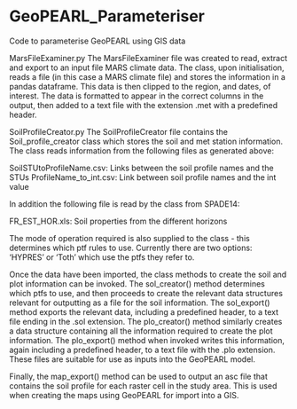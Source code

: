 # GeoPEARL_Parameteriser
Code to parameterise GeoPEARL using GIS data

MarsFileExaminer.py
The MarsFileExaminer file was created to read, extract and export to an input file MARS climate data. The class, upon initialisation, 
reads a file (in this case a MARS climate file) and stores the information in a pandas dataframe. This data is then clipped to the region, 
and dates, of interest. The data is formatted to appear in the correct columns in the output, then added to a text file with the extension 
.met with a predefined header.

SoilProfileCreator.py
The SoilProfileCreator file contains the Soil_profile_creator class which stores the soil and met station information. The class reads 
information from the following files as generated above:

SoilSTUtoProfileName.csv:        Links between the soil profile names and the STUs
ProfileName_to_int.csv:        Link between soil profile names and the int value

In addition the following file is read by the class from SPADE14:

FR_EST_HOR.xls:        Soil properties from the different horizons

The mode of operation required is also supplied to the class - this determines which ptf rules to use. Currently there are two options: 
‘HYPRES’ or ‘Toth’ which use the ptfs they refer to.

Once the data have been imported, the class methods to create the soil and plot information can be invoked. The sol_creator() method 
determines which ptfs to use, and then proceeds to create the relevant data structures relevant for outputting as a file for the soil information. 
The sol_export() method exports the relevant data, including a predefined header, to a text file ending in the .sol extension. The plo_creator() 
method similarly creates a data structure containing all the information required to create the plot information. The plo_export() method when 
invoked writes this information, again including a predefined header, to a text file with the .plo extension. These files are suitable for use 
as inputs into the GeoPEARL model.

Finally, the map_export() method can be used to output an asc file that contains the soil profile for each raster cell in the study area. This 
is used when creating the maps using GeoPEARL for import into a GIS.
